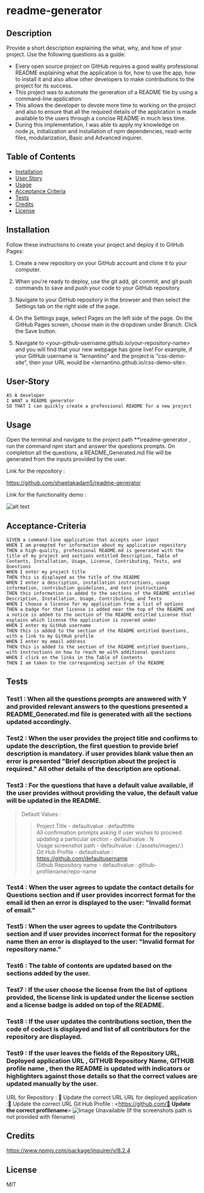 # readme-generator

## Description

Provide a short description explaining the what, why, and how of your project. Use the following questions as a guide:

- Every open source project on GitHub requires a good wality professional README explaining what the application is for, how to use the app, how to install it and also allow other developers to make contributions to the project for its success.
- This project was to automate the generation of a README file by using a command-line application.
- This allows the developer to devote more time to working on the project and also to ensure that all the required details of the application is made available to the users through a concise README in much less time.
- During this implementation, I was able to apply my knowledge on node.js, initialization and installation of npm dependencies, read-write files, modularization, Basic and Advanced inquirer. 

## Table of Contents 

- [Installation](#installation)
- [User Story](#user-story)
- [Usage](#usage)
- [Acceptance Criteria](#acceptance-criteria)
- [Tests](#tests)
- [Credits](#credits)
- [License](#license)

## Installation

Follow these instructions to create your project and deploy it to GitHub Pages:

1. Create a new repository on your GitHub account and clone it to your computer.

2. When you're ready to deploy, use the git add, git commit, and git push commands to save and push your code to your GitHub repository.

3. Navigate to your GitHub repository in the browser and then select the Settings tab on the right side of the page.

4. On the Settings page, select Pages on the left side of the page. On the GitHub Pages screen, choose main in the dropdown under Branch. Click the Save button.

5. Navigate to <your-github-username.github.io/your-repository-name> and you will find that your new webpage has gone live! For example, if your GitHub username is "lernantino" and the project is "css-demo-site", then your URL would be <lernantino.github.io/css-demo-site>.

## User-Story 
```
AS A developer
I WANT a README generator
SO THAT I can quickly create a professional README for a new project
```

## Usage

Open the terminal and navigate to the project path **\readme-generator , run the command npm start and answer the questions prompts.
On completion all the questions, a README_Generated.md file will be generated from the inputs provided by the user.

Link for the repository : 

https://github.com/shwetakadam5/readme-generator

Link for the functionality demo : 



![alt text](assets/images/screenshot.png)


## Acceptance-Criteria

```
GIVEN a command-line application that accepts user input
WHEN I am prompted for information about my application repository
THEN a high-quality, professional README.md is generated with the title of my project and sections entitled Description, Table of Contents, Installation, Usage, License, Contributing, Tests, and Questions
WHEN I enter my project title
THEN this is displayed as the title of the README
WHEN I enter a description, installation instructions, usage information, contribution guidelines, and test instructions
THEN this information is added to the sections of the README entitled Description, Installation, Usage, Contributing, and Tests
WHEN I choose a license for my application from a list of options
THEN a badge for that license is added near the top of the README and a notice is added to the section of the README entitled License that explains which license the application is covered under
WHEN I enter my GitHub username
THEN this is added to the section of the README entitled Questions, with a link to my GitHub profile
WHEN I enter my email address
THEN this is added to the section of the README entitled Questions, with instructions on how to reach me with additional questions
WHEN I click on the links in the Table of Contents
THEN I am taken to the corresponding section of the README
```


## Tests

### Test1 : When all the questions prompts are answered with Y and provided relevant answers to the questions presented a README_Generated.md file is generated with all the sections updated accordingly. 

### Test2 : When the user provides the project title and confirms to update the description, the first question to provide brief description is mandatory. if user provides blank value then an error is presented "Brief description about the project is required." All other details of the description are optional.

### Test3 : For the questions that have a default value available, if the user provides without providing the value, the default value will be updated in the README. 
>Default Values :
>>Project Title - defaultvalue :  defaulttitle  
>>All confirmation prompts asking if user wishes to proceed updating a particular section - defaultvalue : N     
>>Usage screenshot path - defaultvalue : (./assets/images/*.*)    
>>Git Hub Profile - defaultvalue : https://github.com/defaultusername   
>>Github Repository name - defaultvalue : github-profilename/repo-name  


### Test4 : When the user agrees to update the contact details for Questions section and if user provides incorrect format for the email id then an error is displayed to the user:  "Invalid format of email." 

### Test5 : When the user agrees to update the Contributors section and if user provides incorrect format for the repository name then an error is displayed to the user:  "Invalid format for repository name." 

### Test6 : The table of contents are updated based on the sections added by the user.

### Test7 : If the user choose the license from the list of options provided, the license link is updated under the license section and a license badge is added on top of the README.

### Test8 : If the user updates the contributions section, then the code of coduct is displayed and list of all contributors for the repository are displayed.


### Test9 : If the user leaves the fields of the Repository URL, Deployed application URL , GITHUB Repository Name, GITHUB profile name , then the README is updated with indicators or highlighters against those details so that the correct values are updated manually by the user.
URL for Repository : 📝 Update the correct URL
URL for deployed application :📝 Update the correct URL 
Git Hub Profile : <https://github.com/📝 **Update the correct profilename**> 
![Image Unavailable](./assets/images/⛔️)  (If the screenshots path is not provided with filename)

## Credits

https://www.npmjs.com/package/inquirer/v/8.2.4


## License

MIT

